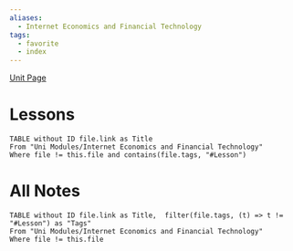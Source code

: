 ```yaml
---
aliases:
  - Internet Economics and Financial Technology
tags:
  - favorite
  - index
---
```


[Unit Page]()
# Lessons
```dataview
TABLE without ID file.link as Title
From "Uni Modules/Internet Economics and Financial Technology"
Where file != this.file and contains(file.tags, "#Lesson")
```

# All Notes
```dataview
TABLE without ID file.link as Title,  filter(file.tags, (t) => t != "#Lesson") as "Tags"
From "Uni Modules/Internet Economics and Financial Technology"
Where file != this.file
```